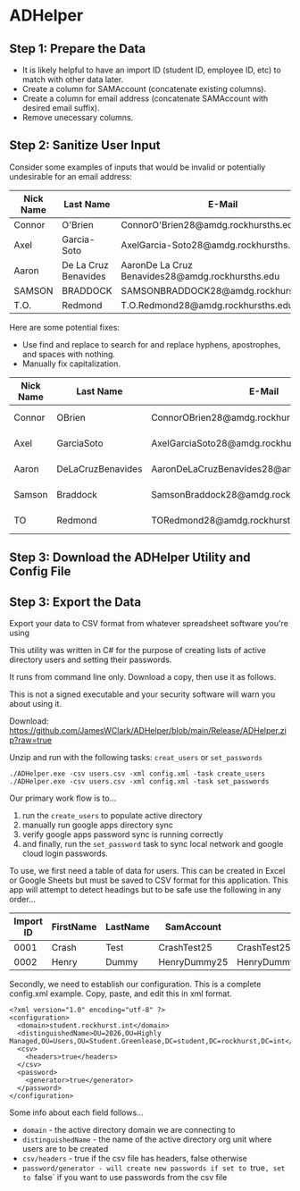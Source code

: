 # ADHelper

## Step 1: Prepare the Data
- It is likely helpful to have an import ID (student ID, employee ID, etc) to match with other data later.
- Create a column for SAMAccount (concatenate existing columns).
- Create a column for email address (concatenate SAMAccount with desired email suffix).
- Remove unecessary columns.

## Step 2: Sanitize User Input
Consider some examples of inputs that would be invalid or potentially undesirable for an email address:

Nick Name | Last Name | E-Mail | Reason
--- | --- | --- | ---
Connor | O'Brien | ConnorO'Brien28\@amdg.rockhursths.edu | Apostrophe
Axel |Garcia-Soto | AxelGarcia-Soto28\@amdg.rockhursths.edu | Hyphen
Aaron |De La Cruz Benavides | AaronDe La Cruz Benavides28\@amdg.rockhursths.edu | Spaces
SAMSON |BRADDOCK | SAMSONBRADDOCK28\@amdg.rockhursths.edu | Capitalization
T.O. |Redmond | T.O.Redmond28\@amdg.rockhursths.edu | Periods

Here are some potential fixes:
- Use find and replace to search for and replace hyphens, apostrophes, and spaces with nothing.
- Manually fix capitalization.

Nick Name | Last Name | E-Mail | Fix
--- | --- | --- | ---
Connor | OBrien | ConnorOBrien28\@amdg.rockhursths.edu | Delete apostrophe
Axel |GarciaSoto | AxelGarciaSoto28\@amdg.rockhursths.edu | Delete hyphen
Aaron |DeLaCruzBenavides | AaronDeLaCruzBenavides28\@amdg.rockhursths.edu | Delete spaces
Samson |Braddock | SamsonBraddock28\@amdg.rockhursths.edu | Fix capitalization
TO |Redmond | TORedmond28\@amdg.rockhursths.edu | Delete periods

## Step 3: Download the ADHelper Utility and Config File


## Step 3: Export the Data
Export your data to CSV format from whatever spreadsheet software you're using





This utility was written in C# for the purpose of creating lists of active directory users and setting their passwords.

It runs from command line only. Download a copy, then use it as follows.

This is not a signed executable and your security software will warn you about using it. 

Download: https://github.com/JamesWClark/ADHelper/blob/main/Release/ADHelper.zip?raw=true

Unzip and run with the following tasks: `creat_users` or `set_passwords`

`./ADHelper.exe -csv users.csv -xml config.xml -task create_users`  
`./ADHelper.exe -csv users.csv -xml config.xml -task set_passwords`  

Our primary work flow is to...

1) run the `create_users` to populate active directory
2) manually run google apps directory sync
3) verify google apps password sync is running correctly
4) and finally, run the `set_password` task to sync local network and google cloud login passwords.

To use, we first need a table of data for users. This can be created in Excel or Google Sheets but must be saved to CSV format for this application. This app will attempt to detect headings but to be safe use the following in any order... 

Import ID | FirstName | LastName | SamAccount | Email | Password
--- | --- | --- | --- | --- | ---
0001 | Crash | Test | CrashTest25 | CrashTest25<span>@</span>amdg.rockhursths.edu | Abcd1234
0002 | Henry | Dummy | HenryDummy25 | HenryDummy25<span>@</span>amdg.rockhursths.edu | Defg4567

Secondly, we need to establish our configuration. This is a complete config.xml example. Copy, paste, and edit this in xml format.

	<?xml version="1.0" encoding="utf-8" ?>
	<configuration>
	  <domain>student.rockhurst.int</domain>
	  <distinguishedName>OU=2026,OU=Highly Managed,OU=Users,OU=Student.Greenlease,DC=student,DC=rockhurst,DC=int</distinguishedName>
	  <csv>
		<headers>true</headers>
	  </csv>
	  <password>
		<generator>true</generator>
	  </password>
	</configuration>

Some info about each field follows...
	
 * `domain` - the active directory domain we are connecting to
 * `distinguishedName` - the name of the active directory org unit where users are to be created
 * `csv/headers` - true if the csv file has headers, false otherwise
 * `password/generator - will create new passwords if set to `true`, set to `false` if you want to use passwords from the csv file

